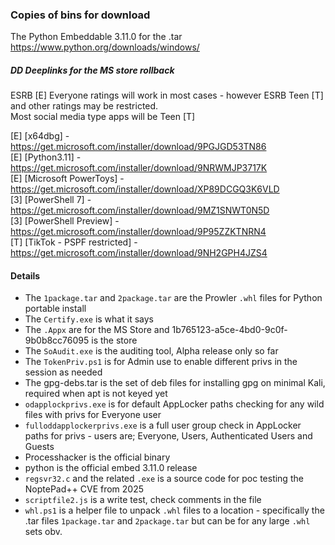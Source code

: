 
### Copies of bins for download 

The Python Embeddable 3.11.0 for the .tar
https://www.python.org/downloads/windows/


##### DD Deeplinks for the MS store rollback
ESRB [E] Everyone ratings will work in most cases - however ESRB Teen [T] and other ratings may be restricted.  
Most social media type apps will be Teen [T]  

[E] [x64dbg] - https://get.microsoft.com/installer/download/9PGJGD53TN86  
[E] [Python3.11] - https://get.microsoft.com/installer/download/9NRWMJP3717K  
[E] [Microsoft PowerToys] - https://get.microsoft.com/installer/download/XP89DCGQ3K6VLD  
[3] [PowerShell 7] - https://get.microsoft.com/installer/download/9MZ1SNWT0N5D  
[3] [PowerShell Preview] - https://get.microsoft.com/installer/download/9P95ZZKTNRN4  
[T] [TikTok - PSPF restricted] - https://get.microsoft.com/installer/download/9NH2GPH4JZS4  


#### Details
- The `1package.tar` and `2package.tar` are the Prowler `.whl` files for Python portable install
- The `Certify.exe` is what it says
- The `.Appx` are for the MS Store and 1b765123-a5ce-4bd0-9c0f-9b0b8cc76095 is the store
- The `SoAudit.exe` is the auditing tool, Alpha release only so far
- The `TokenPriv.ps1` is for Admin use to enable different privs in the session as needed
- The gpg-debs.tar is the set of deb files for installing gpg on minimal Kali, required when apt is not keyed yet
- `odapplockprivs.exe` is for default AppLocker paths checking for any wild files with privs for Everyone user
- `fulloddapplockerprivs.exe` is a full user group check in AppLocker paths for privs - users are; Everyone, Users, Authenticated Users and Guests
- Processhacker is the official binary
- python is the official embed 3.11.0 release
- `regsvr32.c` and the related `.exe` is a source code for poc testing the NoptePad++ CVE from 2025
- `scriptfile2.js` is a write test, check comments in the file
- `whl.ps1` is a helper file to unpack `.whl` files to a location - specifically the .tar files `1package.tar` and `2package.tar` but can be for any large `.whl` sets obv. 